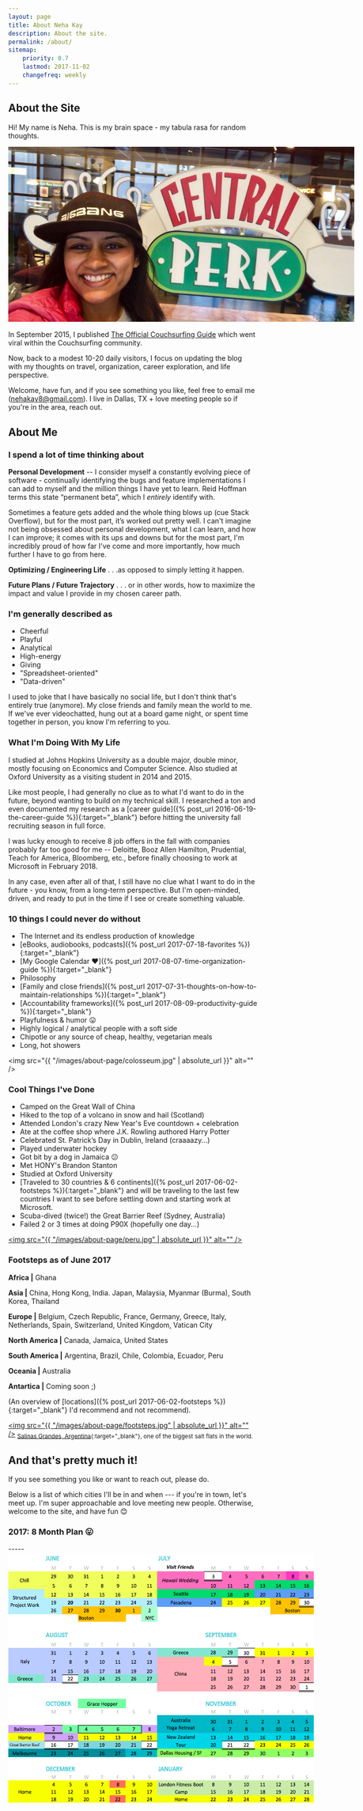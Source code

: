 ```yaml
---
layout: page
title: About Neha Kay
description: About the site.
permalink: /about/
sitemap:
    priority: 0.7
    lastmod: 2017-11-02
    changefreq: weekly
---
```


## About the Site

Hi! My name is Neha. This is my brain space - my tabula rasa for random thoughts.


<div align="center"><a href="#" class="image main"><img src="/images/posts/perk.jpg" style="max-width:700px" alt="" /></a></div>


In September 2015, I published [The Official Couchsurfing Guide](https://www.nehakay.com/couchsurfing-guide) which went viral within the Couchsurfing community. 

Now, back to a modest 10-20 daily visitors, I focus on updating the blog with my thoughts on travel, organization, career exploration, and life perspective. 

Welcome, have fun, and if you see something you like, feel free to email me (<nehakay8@gmail.com>). I live in Dallas, TX + love meeting people so if you're in the area, reach out.

## About Me

### I spend a lot of time thinking about

__Personal Development__ -- I consider myself a constantly evolving piece of software - continually identifying the bugs and feature implementations I can add to myself and the million things I have yet to learn. Reid Hoffman terms this state “permanent beta”, which I *entirely* identify with.

Sometimes a feature gets added and the whole thing blows up (cue Stack Overflow), but for the most part, it’s worked out pretty well. I can't imagine not being obsessed about personal development, what I can learn, and how I can improve; it comes with its ups and downs but for the most part, I'm incredibly proud of how far I've come and more importantly, how much further I have to go from here.

__Optimizing / Engineering Life__ . . .as opposed to simply letting it happen.

__Future Plans / Future Trajectory__ . . . or in other words, how to maximize the impact and value I provide in my chosen career path.

### I'm generally described as
* Cheerful
* Playful
* Analytical
* High-energy
* Giving
* "Spreadsheet-oriented" 
* "Data-driven" 

I used to joke that I have basically no social life, but I don't think that's entirely true (anymore). My close friends and family mean the world to me. If we've ever videochatted, hung out at a board game night, or spent time together in person, you know I'm referring to you. 

### What I'm Doing With My Life

I studied at Johns Hopkins University as a double major, double minor, mostly focusing on Economics and Computer Science. Also studied at Oxford University as a visiting student in 2014 and 2015.

Like most people, I had generally no clue as to what I'd want to do in the future, beyond wanting to build on my technical skill. I researched a ton and even documented my research as a [career guide]({% post_url 2016-06-19-the-career-guide %}){:target="_blank"} before hitting the university fall recruiting season in full force. 

I was lucky enough to receive 8 job offers in the fall with companies probably far too good for me -- Deloitte, Booz Allen Hamilton, Prudential, Teach for America, Bloomberg, etc., before finally choosing to work at Microsoft in February 2018.

In any case, even after all of that, I still have no clue what I want to do in the future - you know, from a long-term perspective. But I'm open-minded, driven, and ready to put in the time if I see or create something valuable.

### 10 things I could never do without 

- The Internet and its endless production of knowledge
- [eBooks, audiobooks, podcasts]({% post_url 2017-07-18-favorites %}){:target="_blank"}
- [My Google Calendar ❤️]({% post_url 2017-08-07-time-organization-guide %}){:target="_blank"}
- Philosophy 
- [Family and close friends]({% post_url 2017-07-31-thoughts-on-how-to-maintain-relationships %}){:target="_blank"}
- [Accountability frameworks]({% post_url 2017-08-09-productivity-guide %}){:target="_blank"}
- Playfulness & humor 😛
- Highly logical / analytical people with a soft side
- Chipotle or any source of cheap, healthy, vegetarian meals 
- Long, hot showers

<span class="image fit"><img src="{{ "/images/about-page/colosseum.jpg" | absolute_url }}" alt="" /></span>

### Cool Things I've Done

* Camped on the Great Wall of China
* Hiked to the top of a volcano in snow and hail (Scotland)
* Attended London's crazy New Year's Eve countdown + celebration
* Ate at the coffee shop where J.K. Rowling authored Harry Potter
* Celebrated St. Patrick’s Day in Dublin, Ireland (craaaazy...)
* Played underwater hockey
* Got bit by a dog in Jamaica 😕
* Met HONY's Brandon Stanton 
* Studied at Oxford University
* [Traveled to 30 countries & 6 continents]({% post_url 2017-06-02-footsteps %}){:target="_blank"} and will be traveling to the last few countries I want to see before settling down and starting work at Microsoft.
* Scuba-dived (twice!) the Great Barrier Reef (Sydney, Australia)
* Failed 2 or 3 times at doing P90X (hopefully one day...) 

<a href="#" class="image main"><img src="{{ "/images/about-page/peru.jpg" | absolute_url }}" alt="" /></a>

### Footsteps as of June 2017

__Africa |__
Ghana

__Asia |__
China, Hong Kong, India. Japan, Malaysia, Myanmar (Burma), South Korea, Thailand

__Europe |__
Belgium, Czech Republic, France, Germany, Greece, Italy, Netherlands, Spain, Switzerland, United Kingdom, Vatican City

__North America |__
Canada, Jamaica, United States

__South America |__
Argentina, Brazil, Chile, Colombia, Ecuador, Peru

__Oceania |__
Australia  

__Antartica |__
Coming soon ;)

(An overview of [locations]({% post_url 2017-06-02-footsteps %}){:target="_blank"} I'd recommend and not recommend).

<a href="#" class="image main"><img src="{{ "/images/about-page/footsteps.jpg" | absolute_url }}" alt="" /></a>
<sub>[Salinas Grandes, Argentina](https://www.google.com/maps/place/Salinas+Grandes/@-23.621901,-65.8941867,-366m/data=!3m1!1e3!4m5!3m4!1s0x940355b07e40a169:0xe42ee3f2b7e54a39!8m2!3d-23.621901!4d-65.891998){:target="_blank"}, one of the biggest salt flats in the world.</sub>
## And that's pretty much it! 

If you see something you like or want to reach out, please do. 

Below is a list of which cities I'll be in and when --- if you're in town, let's meet up. I'm super approachable and love meeting new people. Otherwise, welcome to the site, and have fun 😊

<h3> 2017: 8 Month Plan 😛 </h3>
-----

<div align="center"><a href="#" class="image main"><img src="/images/about-page/8-mo.png" style="max-width:700px" alt="" /></a></div>

